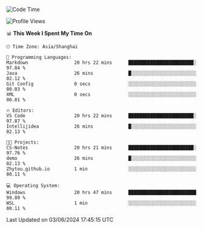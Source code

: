 <!--START_SECTION:waka-->
![Code Time](http://img.shields.io/badge/Code%20Time-1%2C740%20hrs%2029%20mins-blue)

![Profile Views](http://img.shields.io/badge/Profile%20Views-2-blue)

📊 **This Week I Spent My Time On** 

```text
🕑︎ Time Zone: Asia/Shanghai

💬 Programming Languages: 
Markdown                 20 hrs 22 mins      ████████████████████████░   97.84 % 
Java                     26 mins             █░░░░░░░░░░░░░░░░░░░░░░░░   02.12 % 
Git Config               0 secs              ░░░░░░░░░░░░░░░░░░░░░░░░░   00.03 % 
XML                      0 secs              ░░░░░░░░░░░░░░░░░░░░░░░░░   00.01 % 

🔥 Editors: 
VS Code                  20 hrs 22 mins      ████████████████████████░   97.87 % 
Intellijidea             26 mins             █░░░░░░░░░░░░░░░░░░░░░░░░   02.13 % 

🐱‍💻 Projects: 
CS-Notes                 20 hrs 21 mins      ████████████████████████░   97.76 % 
demo                     26 mins             █░░░░░░░░░░░░░░░░░░░░░░░░   02.13 % 
Zhytou.github.io         1 min               ░░░░░░░░░░░░░░░░░░░░░░░░░   00.11 % 

💻 Operating System: 
Windows                  20 hrs 47 mins      █████████████████████████   99.89 % 
WSL                      1 min               ░░░░░░░░░░░░░░░░░░░░░░░░░   00.11 % 
```


 Last Updated on 03/06/2024 17:45:15 UTC
<!--END_SECTION:waka-->